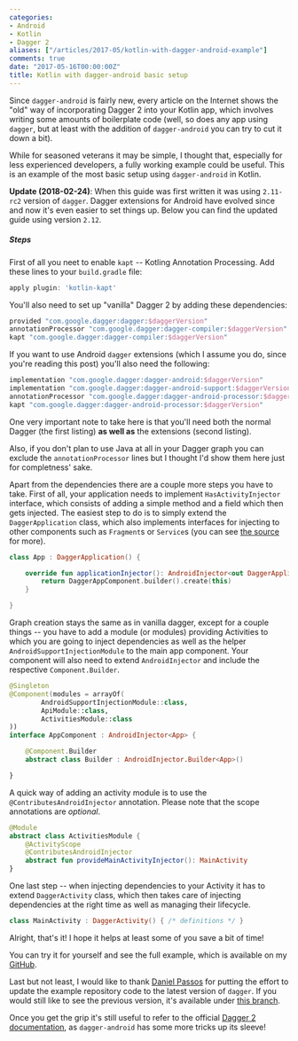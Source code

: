 ```yaml
---
categories:
- Android
- Kotlin
- Dagger 2
aliases: ["/articles/2017-05/kotlin-with-dagger-android-example"]
comments: true
date: "2017-05-16T00:00:00Z"
title: Kotlin with dagger-android basic setup
---
```


Since `dagger-android` is fairly new, every article on the Internet shows the "old" way of incorporating Dagger 2 into your Kotlin app, which involves writing some amounts of boilerplate code (well, so does any app using `dagger`, but at least with the addition of `dagger-android` you can try to cut it down a bit). 

While for seasoned veterans it may be simple, I thought that, especially for less experienced developers, a fully working example could be useful.
This is an example of the most basic setup using `dagger-android` in Kotlin.

**Update (2018-02-24)**: When this guide was first written it was using `2.11-rc2` version of `dagger`. Dagger extensions for Android have evolved since and now it's even easier to set things up. Below you can find the updated guide using version `2.12`.
<!--more-->
##### Steps
First of all you neet to enable `kapt` -- Kotling Annotation Processing. Add these lines to your `build.gradle` file:

```groovy
apply plugin: 'kotlin-kapt'
```

You'll also need to set up "vanilla" Dagger 2 by adding these dependencies:
```groovy
provided "com.google.dagger:dagger:$daggerVersion"
annotationProcessor "com.google.dagger:dagger-compiler:$daggerVersion"
kapt "com.google.dagger:dagger-compiler:$daggerVersion"
```

If you want to use Android `dagger` extensions (which I assume you do, since you're reading this post)  you'll also need the following:
```groovy
implementation "com.google.dagger:dagger-android:$daggerVersion"
implementation "com.google.dagger:dagger-android-support:$daggerVersion"
annotationProcessor "com.google.dagger:dagger-android-processor:$daggerVersion"
kapt "com.google.dagger:dagger-android-processor:$daggerVersion"
```

One very important note to take here is that you'll need both the normal Dagger (the first listing) **as well as** the extensions (second listing).

Also, if you don't plan to use Java at all in your Dagger graph you can exclude the `annotationProcessor` lines but I thought I'd show them here just for completness' sake.

Apart from the dependencies there are a couple more steps you have to take.
First of all, your application needs to implement `HasActivityInjector` interface, which consists of adding a simple method and a field which then gets injected. The easiest step to do is to simply extend the `DaggerApplication` class, which also implements interfaces for injecting to other components such as `Fragment`s or `Service`s (you can see [the source](https://github.com/google/dagger/blob/master/java/dagger/android/DaggerApplication.java#L36) for more).

```kotlin
class App : DaggerApplication() {

    override fun applicationInjector(): AndroidInjector<out DaggerApplication> {
        return DaggerAppComponent.builder().create(this)
    }

}
```

Graph creation stays the same as in vanilla dagger, except for a couple things -- you have to add a module (or modules) providing Activities to which you are going to inject dependencies as well as the helper `AndroidSupportInjectionModule` to the main app component. Your component will also need to extend `AndroidInjector` and include the respective `Component.Builder`.

```kotlin
@Singleton
@Component(modules = arrayOf(
        AndroidSupportInjectionModule::class,
        ApiModule::class,
        ActivitiesModule::class
))
interface AppComponent : AndroidInjector<App> {

    @Component.Builder
    abstract class Builder : AndroidInjector.Builder<App>()

}
```

A quick way of adding an activity module is to use the `@ContributesAndroidInjector` annotation. Please note that the scope annotations are *optional*.
```kotlin
@Module
abstract class ActivitiesModule {
    @ActivityScope
    @ContributesAndroidInjector
    abstract fun provideMainActivityInjector(): MainActivity
}
```

One last step -- when injecting dependencies to your Activity it has to extend `DaggerActivity` class, which then takes care of injecting dependencies at the right time as well as managing their lifecycle.
```kotlin
class MainActivity : DaggerActivity() { /* definitions */ }
```

Alright, that's it! I hope it helps at least some of you save a bit of time!

You can try it for yourself and see the full example, which is available on my [GitHub](https://github.com/mewa/kotlin-dagger-android-example).

Last but not least, I would like to thank [Daniel Passos](https://github.com/danielpassos) for putting the effort to update the example repository code to the latest version of `dagger`. If you would still like to see the previous version, it's available under [this branch](https://github.com/mewa/kotlin-dagger-android-example/tree/dagger-2.11-rc2).

Once you get the grip it's still useful to refer to the official [Dagger 2 documentation](https://google.github.io/dagger//android.html), as `dagger-android` has some more tricks up its sleeve!
